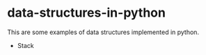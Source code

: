 # data-structures-in-python

This are some examples of data structures implemented in python.

* Stack
